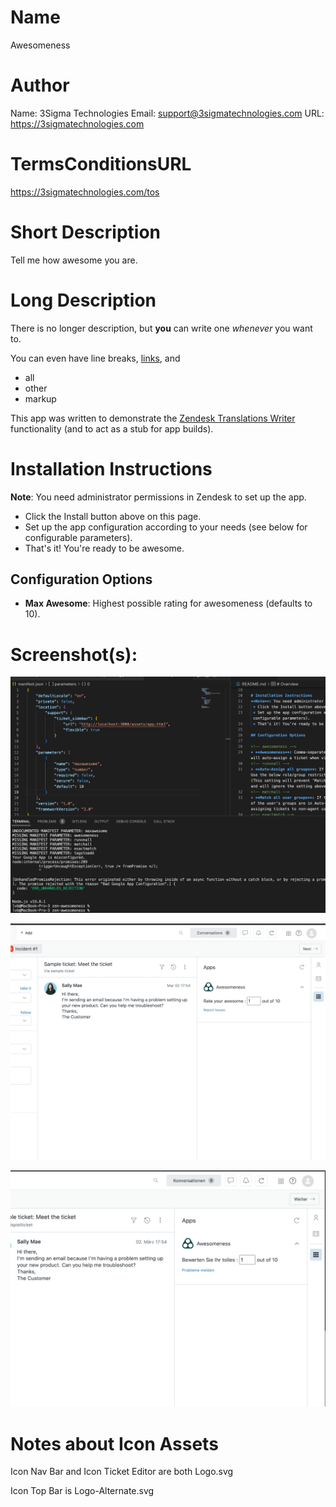 
# Name
Awesomeness

# Author
Name: 3Sigma Technologies
Email: support@3sigmatechnologies.com
URL: https://3sigmatechnologies.com

# TermsConditionsURL
https://3sigmatechnologies.com/tos

# Short Description
Tell me how awesome you are.

# Long Description
There is no longer description, but **you** can write one *whenever* you want to.

You can even have line breaks, [links](https://3sigmatechnologies.com), and
* all
* other
* markup

This app was written to demonstrate the [Zendesk Translations Writer](https://github.com/3SigmaTech/zendesk-translations-writer) functionality (and to act as a stub for app builds).

# Installation Instructions
**Note**: You need administrator permissions in Zendesk to set up the app.
 * Click the Install button above on this page.
 * Set up the app configuration according to your needs (see below for configurable parameters).
 * That's it! You're ready to be awesome.

## Configuration Options

<!-- maxawesome -->
* **Max Awesome**: Highest possible rating for awesomeness (defaults to 10).

# Screenshot(s):

![When building, the zendesk-translations-writer will cross-reference the readme and manifest files for parameter mismatches.](/assets/screenshot-0.png "Parameter documentation cross-reference")

![Simple app in English.](/assets/screenshot-1.png "Awesome English")

![Simple app in German - automatically computed during build process by zendesk-translations-writer.](/assets/screenshot-2.png "Awesome German")

# Notes about Icon Assets

Icon Nav Bar and Icon Ticket Editor are both Logo.svg

Icon Top Bar is Logo-Alternate.svg